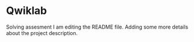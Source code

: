 # Qwiklab
Solving assesment
I am editing the README file. Adding some more details about the project description.
